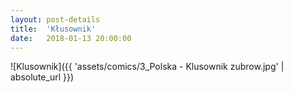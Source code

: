 ```yaml
---
layout: post-details
title:  'Kłusownik'
date:   2018-01-13 20:00:00
---
```


![Klusownik]({{ 'assets/comics/3_Polska - Klusownik zubrow.jpg' | absolute_url }})